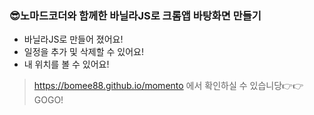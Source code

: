 ### 😎노마드코더와 함께한 바닐라JS로 크롬앱 바탕화면 만들기
* 바닐라JS로 만들어 졌어요!
* 일정을 추가 및 삭제할 수 있어요!
* 내 위치를 볼 수 있어요!

> https://bomee88.github.io/momento 에서 확인하실 수 있습니당👉👉GOGO! 
 
 
